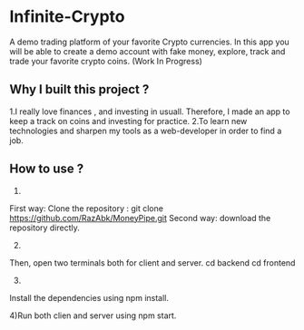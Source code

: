 # Infinite-Crypto
A demo trading platform of your favorite Crypto currencies. In this app you will be able to create a demo account with fake money, explore, track and trade your favorite
crypto coins. (Work In Progress)

## Why I built this project ?
1.I really love finances , and investing in usuall. Therefore, I made an app to keep a track on coins and investing for practice.
2.To learn new technologies and sharpen my tools as a web-developer in order to find a job.

## How to use ?
1)
First way: Clone the repository : git clone https://github.com/RazAbk/MoneyPipe.git
Second way: download the repository directly.

2)
Then, open two terminals both for client and server.
cd backend
cd frontend

3)
Install the dependencies using npm install.

4)Run both clien and server using npm start.


